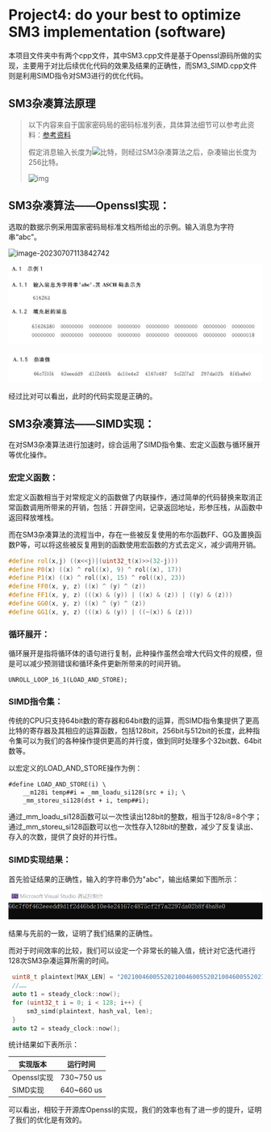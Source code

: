 # Project4: do your best to optimize SM3 implementation (software)

本项目文件夹中有两个cpp文件，其中SM3.cpp文件是基于Openssl源码所做的实现，主要用于对比后续优化代码的效果及结果的正确性，而SM3_SIMD.cpp文件则是利用SIMD指令对SM3进行的优化代码。

## SM3杂凑算法原理

> 以下内容来自于国家密码局的密码标准列表，具体算法细节可以参考此资料：[参考资料](http://www.gmbz.org.cn/main/viewfile/20180108023812835219.html)
>
> 假定消息输入长度为![](https://latex.codecogs.com/svg.image?l)比特，则经过SM3杂凑算法之后，杂凑输出长度为256比特。
>
> ![img](https://img2023.cnblogs.com/blog/1138214/202212/1138214-20221227194622193-899324839.png)

## SM3杂凑算法——Openssl实现：

选取的数据示例采用国家密码局标准文档所给出的示例。输入消息为字符串“abc”。

![image-20230707113842742](".\md_image\1.png")

![image-20230707113924953](.\md_image\2.png)

![image-20230707113946829](.\md_image\3.png)

经过比对可以看出，此时的代码实现是正确的。

## SM3杂凑算法——SIMD实现：

在对SM3杂凑算法进行加速时，综合运用了SIMD指令集、宏定义函数与循环展开等优化操作。

### 宏定义函数：

宏定义函数相当于对常规定义的函数做了内联操作，通过简单的代码替换来取消正常函数调用所带来的开销，包括：开辟空间，记录返回地址，形参压栈，从函数中返回释放堆栈。

而在SM3杂凑算法的流程当中，存在一些被反复使用的布尔函数FF、GG及置换函数P等，可以将这些被反复用到的函数使用宏函数的方式去定义，减少调用开销。

```c++
#define rol(x,j) ((x<<j)|(uint32_t(x)>>(32-j)))
#define P0(x) ((x) ^ rol((x), 9) ^ rol((x), 17))
#define P1(x) ((x) ^ rol((x), 15) ^ rol((x), 23))
#define FF0(x, y, z) ((x) ^ (y) ^ (z))
#define FF1(x, y, z) (((x) & (y)) | ((x) & (z)) | ((y) & (z)))
#define GG0(x, y, z) ((x) ^ (y) ^ (z))
#define GG1(x, y, z) (((x) & (y)) | ((~(x)) & (z)))
```

### 循环展开：

循环展开是指将循环体的语句进行复制，此种操作虽然会增大代码文件的规模，但是可以减少预测错误和循环条件更新所带来的时间开销。

```
UNROLL_LOOP_16_1(LOAD_AND_STORE);
```

### SIMD指令集：

传统的CPU只支持64bit数的寄存器和64bit数的运算，而SIMD指令集提供了更高比特的寄存器及其相应的运算函数，包括128bit，256bit与512bit的长度，此种指令集可以为我们的各种操作提供更高的并行度，做到同时处理多个32bit数、64bit数等。

以宏定义的LOAD_AND_STORE操作为例：

```
#define LOAD_AND_STORE(i) \
    __m128i temp##i = _mm_loadu_si128(src + i); \
    _mm_storeu_si128(dst + i, temp##i);
```

通过_mm_loadu_si128函数可以一次性读出128bit的整数，相当于128/8=8个字；通过_mm_storeu_si128函数可以也一次性存入128bit的整数，减少了反复读出、存入的次数，提供了良好的并行性。

### SIMD实现结果：

首先验证结果的正确性，输入的字符串仍为"abc"，输出结果如下图所示：

![image-20230707121303052](.\md_image\4.png)

结果与先前的一致，证明了我们结果的正确性。

而对于时间效率的比较，我们可以设定一个非常长的输入值，统计对它迭代进行128次SM3杂凑运算所需的时间。

```c++
 uint8_t plaintext[MAX_LEN] = "202100460055202100460055202100460055202100460055202100460055202100460055202100460055202100460055202100460055202100460055";
 //……
 auto t1 = steady_clock::now();
 for (uint32_t i = 0; i < 128; i++) {
     sm3_simd(plaintext, hash_val, len);
 }
 auto t2 = steady_clock::now();
```

统计结果如下表所示：

| 实现版本    | 运行时间   |
| ----------- | ---------- |
| Openssl实现 | 730~750 us |
| SIMD实现    | 640~660 us |

可以看出，相较于开源库Openssl的实现，我们的效率也有了进一步的提升，证明了我们的优化是有效的。

